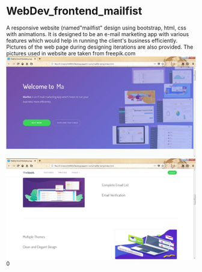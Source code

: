 # WebDev_frontend_mailfist
A responsive website (named"mailfist" design using bootstrap, html, css with animations. It is designed to be an e-mail marketing app with various features which would help in running the client's business efficiently. Pictures of the web page during designing iterations are also provided. The pictures used in website are taken from freepik.com
 ![test image 1](https://github.com/purvi02/WebDev_frontend_mailfist/blob/master/snap1.jpeg)
 ![test image 2](https://github.com/purvi02/WebDev_frontend_mailfist/blob/master/snap2.jpeg)
 0
 
